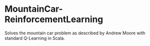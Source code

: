 # MountainCar-ReinforcementLearning
Solves the mountain car problem as described by Andrew Moore with standard Q-Learning in Scala.
